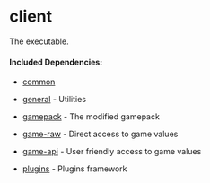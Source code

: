 # client

The executable.

#### Included Dependencies:

* [common](https://github.com/RuneSuite/client/tree/master/common)

* [general](https://github.com/RuneSuite/general) - Utilities

* [gamepack](https://github.com/RuneSuite/client/tree/master/gamepack) - The modified gamepack

* [game-raw](https://github.com/RuneSuite/client/tree/master/game-raw) - Direct access to game values

* [game-api](https://github.com/RuneSuite/client/tree/master/game-api) - User friendly access to game values

* [plugins](https://github.com/RuneSuite/client/tree/master/plugins) - Plugins framework